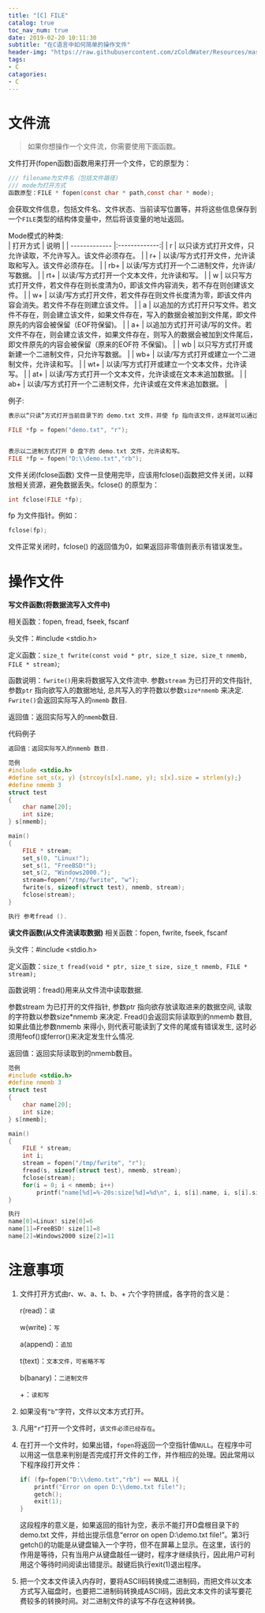 ```yaml
---
title: "[C] FILE"
catalog: true
toc_nav_num: true
date: 2019-02-20 10:11:30
subtitle: "在C语言中如何简单的操作文件"
header-img: "https://raw.githubusercontent.com/zColdWater/Resources/master/Images/nature.jpg"
tags:
- C
catagories:
- C
---
```


文件流
=======

> 如果你想操作一个文件流，你需要使用下面函数。

文件打开(fopen函数)函数用来打开一个文件，它的原型为：
```C
/// filename为文件名（包括文件路径)
/// mode为打开方式
函数原型：FILE * fopen(const char * path,const char * mode);
```
会获取文件信息，包括文件名、文件状态、当前读写位置等，并将这些信息保存到一个`FILE`类型的结构体变量中，然后将该变量的地址返回。


Mode模式的种类:   
| 打开方式	     | 说明           |
| ------------- |:-------------:|
| r      | 以只读方式打开文件，只允许读取，不允许写入。该文件必须存在。 |
| r+      | 以读/写方式打开文件，允许读取和写入。该文件必须存在。      |
| rb+ | 以读/写方式打开一个二进制文件，允许读/写数据。      | 
| rt+      | 以读/写方式打开一个文本文件，允许读和写。 |
| w      | 以只写方式打开文件，若文件存在则长度清为0，即该文件内容消失，若不存在则创建该文件。      |
| w+ | 以读/写方式打开文件，若文件存在则文件长度清为零，即该文件内容会消失。若文件不存在则建立该文件。      | 
| a      | 以追加的方式打开只写文件。若文件不存在，则会建立该文件，如果文件存在，写入的数据会被加到文件尾，即文件原先的内容会被保留（EOF符保留)。 |
| a+      | 以追加方式打开可读/写的文件。若文件不存在，则会建立该文件，如果文件存在，则写入的数据会被加到文件尾后，即文件原先的内容会被保留（原来的EOF符 不保留)。      |
| wb | 以只写方式打开或新建一个二进制文件，只允许写数据。      | 
| wb+      | 以读/写方式打开或建立一个二进制文件，允许读和写。 |
| wt+      | 以读/写方式打开或建立一个文本文件，允许读写。      |
| at+ | 以读/写方式打开一个文本文件，允许读或在文本末追加数据。      | 
| ab+      | 以读/写方式打开一个二进制文件，允许读或在文件末追加数据。 |

例子:

```C
表示以“只读”方式打开当前目录下的 demo.txt 文件，并使 fp 指向该文件，这样就可以通过 fp 来操作 demo.txt 了。fp 通常被称为文件指针。

FILE *fp = fopen("demo.txt", "r");


表示以二进制方式打开 D 盘下的 demo.txt 文件，允许读和写。
FILE *fp = fopen("D:\\demo.txt","rb");

```

文件关闭(fclose函数) 文件一旦使用完毕，应该用fclose()函数把文件关闭，以释放相关资源，避免数据丢失。fclose() 的原型为：

```C
int fclose(FILE *fp);
```
fp 为文件指针。例如：
```C
fclose(fp);
```

文件正常关闭时，fclose() 的返回值为0，如果返回非零值则表示有错误发生。

操作文件
=======

**写文件函数(将数据流写入文件中)**

相关函数：fopen, fread, fseek, fscanf

头文件：#include <stdio.h>

定义函数：`size_t fwrite(const void * ptr, size_t size, size_t nmemb, FILE * stream)`;

函数说明：`fwrite()`用来将数据写入文件流中. 参数`stream` 为已打开的文件指针, 参数`ptr` 指向欲写入的数据地址, 总共写入的字符数以参数`size*nmemb` 来决定. `Fwrite()`会返回实际写入的`nmemb` 数目.

返回值：返回实际写入的`nmemb`数目.

代码例子
```C
返回值：返回实际写入的nmemb 数目.

范例
#include <stdio.h>
#define set_s(x, y) {strcoy(s[x].name, y); s[x].size = strlen(y);}
#define nmemb 3
struct test
{
    char name[20];
    int size;
} s[nmemb];

main()
{
    FILE * stream;
    set_s(0, "Linux!");
    set_s(1, "FreeBSD!");
    set_s(2, "Windows2000.");
    stream=fopen("/tmp/fwrite", "w");
    fwrite(s, sizeof(struct test), nmemb, stream);
    fclose(stream);
}

执行 参考fread ().
```

**读文件函数(从文件流读取数据)**
相关函数：fopen, fwrite, fseek, fscanf

头文件：#include <stdio.h>

定义函数：`size_t fread(void * ptr, size_t size, size_t nmemb, FILE * stream);`

函数说明：fread()用来从文件流中读取数据. 

参数stream 为已打开的文件指针, 参数ptr 指向欲存放读取进来的数据空间, 读取的字符数以参数size*nmemb 来决定. Fread()会返回实际读取到的nmemb 数目, 如果此值比参数nmemb 来得小, 则代表可能读到了文件的尾或有错误发生, 这时必须用feof()或ferror()来决定发生什么情况.

返回值：返回实际读取到的nmemb数目。

```C
范例
#include <stdio.h>
#define nmemb 3
struct test
{
    char name[20];
    int size;
} s[nmemb];

main()
{
    FILE * stream;
    int i;
    stream = fopen("/tmp/fwrite", "r");
    fread(s, sizeof(struct test), nmemb, stream);
    fclose(stream);
    for(i = 0; i < nmemb; i++)
        printf("name[%d]=%-20s:size[%d]=%d\n", i, s[i].name, i, s[i].size);
}

执行
name[0]=Linux! size[0]=6
name[1]=FreeBSD! size[1]=8
name[2]=Windows2000 size[2]=11
```

注意事项
=======

1. 文件打开方式由r、w、a、t、b、+ 六个字符拼成，各字符的含义是：

    r(read)：`读`

    w(write)：`写`

    a(append)：`追加`

    t(text)：`文本文件，可省略不写`

    b(banary)：`二进制文件`

    +：`读和写`

2. 如果没有`“b”`字符，文件以文本方式打开。

3. 凡用`“r”`打开一个文件时，`该文件必须已经存在`。

4. 在打开一个文件时，如果出错，`fopen`将返回一个空指针值`NULL`。在程序中可以用这一信息来判别是否完成打开文件的工作，并作相应的处理。因此常用以下程序段打开文件：
    ```C
    if( (fp=fopen("D:\\demo.txt","rb") == NULL ){
        printf("Error on open D:\\demo.txt file!");
        getch();
        exit(1);
    }
    ```
    这段程序的意义是，如果返回的指针为空，表示不能打开D盘根目录下的 demo.txt 文件，并给出提示信息“error on open D:\\demo.txt file!”。第3行getch()的功能是从键盘输入一个字符，但不在屏幕上显示。在这里，该行的作用是等待，只有当用户从键盘敲任一键时，程序才继续执行，因此用户可利用这个等待时间阅读出错提示。敲键后执行exit(1)退出程序。

5. 把一个文本文件读入内存时，要将ASCII码转换成二进制码，而把文件以文本方式写入磁盘时，也要把二进制码转换成ASCII码，因此文本文件的读写要花费较多的转换时间。对二进制文件的读写不存在这种转换。
